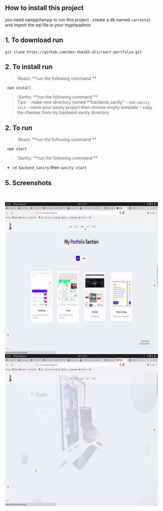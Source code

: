 
## How to install this project

you need xampp/lampp to run this project .
create a db named `carrental` and import the sql file in your myphpadmin
<br/>


## 1. To download run

    git clone https://github.com/dev-sheikh-ali/react-portfolio.git

## 2. To install run
> :React: **run the following command **  
   
     npm install
> :Sanity: **run the following command **       
Tips:
    - make new directory named **backend_sanity"
    - run `sanity init`
    - name your sanity project then choose empty template
    - copy the chemas from my backend sanity directory
    
## 2. To run    
> :React: **run the following command ** 
     
     npm start
> :Sanity: **run the following command **    
- `cd backend_sanity` then `sanity start`
     
## 5. Screenshots
<br/><br/>
<img align="right" alt="dash" src="https://github.com/dev-sheikh-ali/react-portfolio/blob/main/src/Screenshots/ezgif.com-gif-maker%20(1).gif?raw=true" height="500"/>
<img align="right" alt="dash" src="https://github.com/dev-sheikh-ali/react-portfolio/blob/main/src/Screenshots/portfolio.gif?raw=true" height="500"/>

